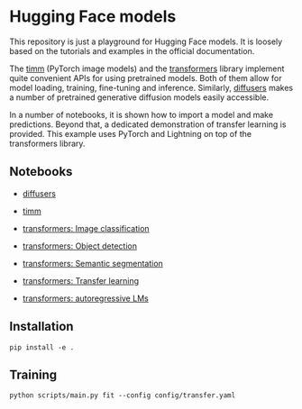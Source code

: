 # Hugging Face models

This repository is just a playground for Hugging Face models.
It is loosely based on the tutorials and examples in the official documentation.

The [timm](https://huggingface.co/docs/timm/index) (PyTorch image models)
and the [transformers](https://huggingface.co/docs/transformers/index)
library implement quite convenient APIs for using pretrained models.
Both of them allow for model loading, training, fine-tuning and inference.
Similarly, [diffusers](https://huggingface.co/docs/diffusers/index)
makes a number of pretrained generative diffusion models easily accessible.

In a number of notebooks, it is shown how to import a model and make predictions.
Beyond that, a dedicated demonstration of transfer learning is provided.
This example uses PyTorch and Lightning on top of the transformers library.


## Notebooks

- [diffusers](notebooks/diffusers.ipynb)

- [timm](notebooks/timm.ipynb)

- [transformers: Image classification](notebooks/transformers_cv_classif.ipynb)

- [transformers: Object detection](notebooks/transformers_cv_detect.ipynb)

- [transformers: Semantic segmentation](notebooks/transformers_cv_segment.ipynb)

- [transformers: Transfer learning](notebooks/transformers_cv_transfer.ipynb)

- [transformers: autoregressive LMs](notebooks/transformers_lm_autoreg.ipynb)


## Installation

```
pip install -e .
```


## Training

```
python scripts/main.py fit --config config/transfer.yaml
```

